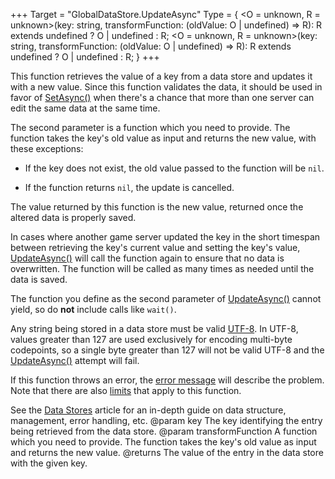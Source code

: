 +++
Target = "GlobalDataStore.UpdateAsync"
Type = { <O = unknown, R = unknown>(key: string, transformFunction: (oldValue: O | undefined) => R): R extends undefined ? O | undefined : R; <O = unknown, R = unknown>(key: string, transformFunction: (oldValue: O | undefined) => R): R extends undefined ? O | undefined : R; }
+++

This function retrieves the value of a key from a data store and updates it with a new value. Since this function validates the data, it should be used in favor of [SetAsync()](https://developer.roblox.com/api-reference/function/GlobalDataStore/SetAsync) when there's a chance that more than one server can edit the same data at the same time.The second parameter is a function which you need to provide. The function takes the key's old value as input and returns the new value, with these exceptions: * If the key does not exist, the old value passed to the function will be `nil`. * If the function returns `nil`, the update is cancelled.The value returned by this function is the new value, returned once the altered data is properly saved.In cases where another game server updated the key in the short timespan between retrieving the key's current value and setting the key's value, [UpdateAsync()](https://developer.roblox.com/api-reference/function/GlobalDataStore/UpdateAsync) will call the function again to ensure that no data is overwritten. The function will be called as many times as needed until the data is saved.The function you define as the second parameter of [UpdateAsync()](https://developer.roblox.com/api-reference/function/GlobalDataStore/UpdateAsync) cannot yield, so do **not** include calls like `wait()`.Any string being stored in a data store must be valid [UTF-8](https://developer.roblox.com/search#stq=Lua%20Libraries/utf8). In UTF-8, values greater than 127 are used exclusively for encoding multi-byte codepoints, so a single byte greater than 127 will not be valid UTF-8 and the [UpdateAsync()](https://developer.roblox.com/api-reference/function/GlobalDataStore/UpdateAsync) attempt will fail.If this function throws an error, the [error message](https://developer.roblox.com/search#stq=Datastore%20Errors) will describe the problem. Note that there are also [limits](https://developer.roblox.com/search#stq=Datastore%20Errors) that apply to this function.See the [Data Stores](https://developer.roblox.com/search#stq=Data%20store) article for an in-depth guide on data structure, management, error handling, etc.@param key The key identifying the entry being retrieved from the data store.@param transformFunction A function which you need to provide. The function takes the key's old value as input and returns the new value.@returns The value of the entry in the data store with the given key.
